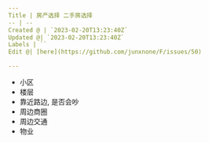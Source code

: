 ```yaml
---
Title | 房产选择 二手房选择
-- | --
Created @ | `2023-02-20T13:23:40Z`
Updated @| `2023-02-20T13:23:40Z`
Labels | ``
Edit @| [here](https://github.com/junxnone/F/issues/50)

---
```


- 小区
- 楼层
- 靠近路边, 是否会吵
- 周边商圈
- 周边交通
- 物业
